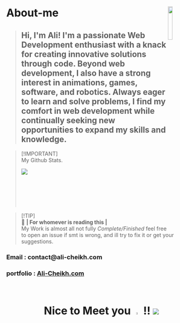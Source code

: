 # About-me <img align="right" src="https://github.com/Ali-Cheikh/Ali-Cheikh/assets/57839971/64eb45d3-71cb-402f-8278-1a60e66a55c3" width=15%>
> ## Hi, I'm Ali! I'm a passionate Web Development enthusiast with a knack for creating innovative solutions through code. Beyond web development, I also have a strong interest in animations, games, software, and robotics. Always eager to learn and solve problems, I find my comfort in web development while continually seeking new opportunities to expand my skills and knowledge.

> [!IMPORTANT]\
> My Github Stats.
><p><img align='left' src="https://github-readme-stats.vercel.app/api?username=Ali-Cheikh&show_icons=true&theme=dark&locale=en&layout=compact" align="right"></p>
>  
><br><br><br><br><br><br>
>


> [!TIP]\
> 🌟 **| For whomever is reading this |** <br>
> My Work is almost all not fully *Complete/Finished* feel free to open an issue if smt is wrong, and ill try to fix it or get your suggestions.  
<h3 align="">Email : contact@ali-cheikh.com <br> </h3>
<h3 align="">portfolio : <a href="www.ali-cheikh.com">Ali-Cheikh.com</a> <br> </h3>



<br><h1 align="center"> Nice to Meet you <img src="https://github.com/Ali-Cheikh/Ali-Cheikh/assets/57839971/8bfa069e-4c0e-4db5-8cfc-90a938e6a288" width="4%" > !! [![](https://visitcount.itsvg.in/api?id=Ali-Cheikh&label=Profile%20Views&pretty=false)](https://visitcount.itsvg.in) </h1>


